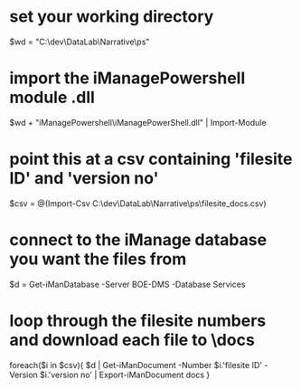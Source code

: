 # set your working directory
$wd = "C:\dev\DataLab\Narrative\ps\"

# import the iManagePowershell module .dll
$wd + "iManagePowershell\iManagePowerShell.dll" | Import-Module 

# point this at a csv containing 'filesite ID' and 'version no'
$csv = @(Import-Csv C:\dev\DataLab\Narrative\ps\filesite_docs.csv)

# connect to the iManage database you want the files from
$d = Get-iManDatabase -Server BOE-DMS -Database Services

# loop through the filesite numbers and download each file to \docs
foreach($i in $csv){
    $d | Get-iManDocument -Number $i.'filesite ID' -Version $i.'version no' | Export-iManDocument docs
}
